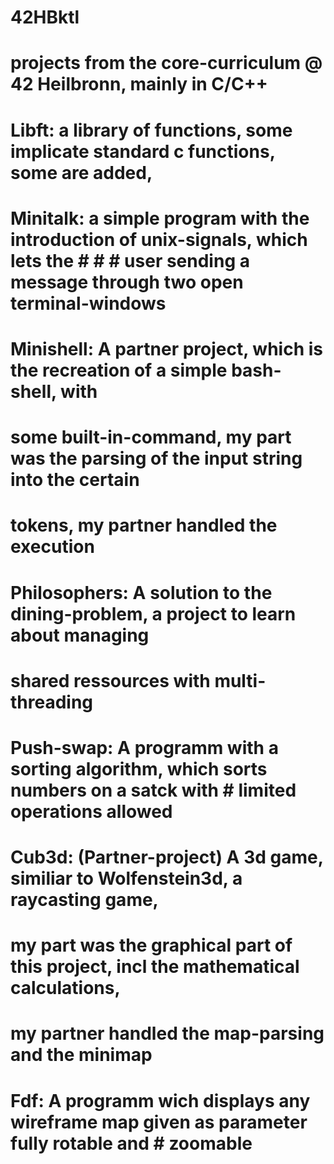 # 42HBktl
# projects from the core-curriculum @ 42 Heilbronn, mainly in C/C++

# Libft: a library of functions, some implicate standard c functions, some are added,

# Minitalk: a simple program with the introduction of unix-signals, which lets the # # # user sending a message through two open terminal-windows

# Minishell: A partner project, which is the recreation of a simple bash-shell, with
# some built-in-command, my part was the parsing of the input string into the certain
# tokens, my partner handled the execution

# Philosophers: A solution to the dining-problem, a project to learn about managing
# shared ressources with multi-threading

# Push-swap: A programm with a sorting algorithm, which sorts numbers on a satck with # limited operations allowed

# Cub3d: (Partner-project) A 3d game, similiar to Wolfenstein3d, a raycasting game,
# my part was the graphical part of this project, incl the mathematical calculations,
# my partner handled the map-parsing and the minimap

# Fdf: A programm wich displays any wireframe map given as parameter fully rotable and # zoomable
